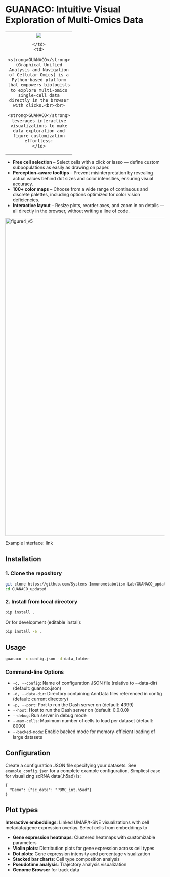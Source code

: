 # GUANACO: Intuitive Visual Exploration of Multi-Omics Data
<table border="0" cellspacing="0" cellpadding="0">
  <tr>
    <td width="120" align="center" valign="top">
      <img src="https://github.com/user-attachments/assets/dad87c04-f2ee-4e75-81e7-c95b1e2f509a" />

    </td>
    <td>
      <strong>GUANACO</strong> (Graphical Unified Analysis and Navigation of Cellular Omics) is a Python-based platform that empowers biologists to explore multi-omics single-cell data directly in the browser with clicks.<br><br>
      <strong>GUANACO</strong> leverages interactive visualizations to make data exploration and figure customization effortless:
    </td>
  </tr>
</table>

- **Free cell selection** – Select cells with a click or lasso — define custom subpopulations as easily as drawing on paper.
- **Perception-aware tooltips** – Prevent misinterpretation by revealing actual values behind dot sizes and color intensities, ensuring visual accuracy.
- **100+ color maps** – Choose from a wide range of continuous and discrete palettes, including options optimized for color vision deficiencies.
- **Interactive layout** – Resize plots, reorder axes, and zoom in on details — all directly in the browser, without writing a line of code.

<img width="2000" height="1000" alt="figure4_v5" src="https://github.com/user-attachments/assets/32f481fd-6eef-4f41-b629-185f795aff22" />

Example Interface: link



## Installation

### 1. Clone the repository
```bash
git clone https://github.com/Systems-Immunometabolism-Lab/GUANACO_updated
cd GUANACO_updated
```

### 2. Install from local directory
```bash
pip install .
```
Or for development (editable install):
```bash
pip install -e .
```
## Usage
```bash
guanaco -c config.json -d data_folder
```

### Command-line Options

- `-c, --config`: Name of configuration JSON file (relative to --data-dir) (default: guanaco.json)
- `-d, --data-dir`: Directory containing AnnData files referenced in config (default: current directory)
- `-p, --port`: Port to run the Dash server on (default: 4399)
- `--host`: Host to run the Dash server on (default: 0.0.0.0)
- `--debug`: Run server in debug mode
- `--max-cells`: Maximum number of cells to load per dataset (default: 8000)
- `--backed-mode`: Enable backed mode for memory-efficient loading of large datasets

## Configuration

Create a configuration JSON file specifying your datasets. See `example_config.json` for a complete example configuration. Simpliest case for visualizing scRNA data(.h5ad) is:
```
{
  "Demo": {"sc_data": "PBMC_int.h5ad"}
}
```
## Plot types

**Interactive embeddings**: Linked UMAP/t-SNE visualizations with cell metadata/gene expression overlay. Select cells from embeddings to 

- **Gene expression heatmaps**: Clustered heatmaps with customizable parameters
- **Violin plots**: Distribution plots for gene expression across cell types
- **Dot plots**: Gene expression intensity and percentage visualization
- **Stacked bar charts**: Cell type composition analysis
- **Pseudotime analysis**: Trajectory analysis visualization
- **Genome Browser** for track data


